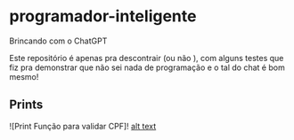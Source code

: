 # programador-inteligente
Brincando com o ChatGPT

Este repositório é apenas pra descontrair (ou não ), com alguns testes que fiz pra demonstrar que não sei nada de programação e o tal do chat é bom mesmo!

## Prints

![Print Função para validar CPF]! [alt text](https://raw.githubusercontent.com/madrollan/programador-inteligente/main/prints/validarCPF.jpg)
